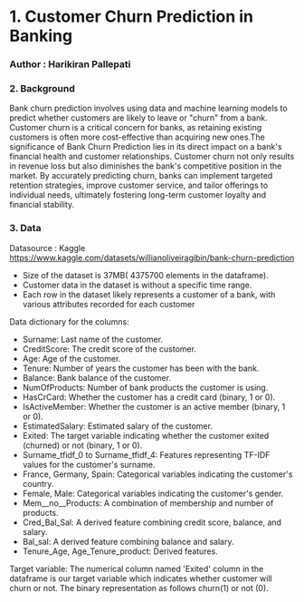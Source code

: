 # 1. Customer Churn Prediction in Banking
### Author : Harikiran Pallepati

### 2. Background
Bank churn prediction involves using data and machine learning models to predict whether customers are likely to leave or "churn" from a bank. Customer churn is a critical concern for banks, as retaining existing customers is often more cost-effective than acquiring new ones.The significance of Bank Churn Prediction lies in its direct impact on a bank's financial health and customer relationships. Customer churn not only results in revenue loss but also diminishes the bank's competitive position in the market. By accurately predicting churn, banks can implement targeted retention strategies, improve customer service, and tailor offerings to individual needs, ultimately fostering long-term customer loyalty and financial stability.

### 3. Data
Datasource : Kaggle
https://www.kaggle.com/datasets/willianoliveiragibin/bank-churn-prediction

* Size of the dataset is 37MB( 4375700 elements in the dataframe).
* Customer data in the dataset is without a specific time range.
* Each row in the dataset likely represents a customer of a bank, with various attributes recorded for each customer

Data dictionary for the columns:
* Surname: Last name of the customer.
* CreditScore: The credit score of the customer.
* Age: Age of the customer.
* Tenure: Number of years the customer has been with the bank.
* Balance: Bank balance of the customer.
* NumOfProducts: Number of bank products the customer is using.
* HasCrCard: Whether the customer has a credit card (binary, 1 or 0).
* IsActiveMember: Whether the customer is an active member (binary, 1 or 0).
* EstimatedSalary: Estimated salary of the customer.
* Exited: The target variable indicating whether the customer exited (churned) or not (binary, 1 or 0).
* Surname_tfidf_0 to Surname_tfidf_4: Features representing TF-IDF values for the customer's surname.
* France, Germany, Spain: Categorical variables indicating the customer's country.
* Female, Male: Categorical variables indicating the customer's gender.
* Mem__no__Products: A combination of membership and number of products.
* Cred_Bal_Sal: A derived feature combining credit score, balance, and salary.
* Bal_sal: A derived feature combining balance and salary.
* Tenure_Age, Age_Tenure_product: Derived features.

Target variable: The numerical column named 'Exited' column in the dataframe is our target variable which indicates whether customer will churn or not. The binary representation as follows churn(1) or not (0).

